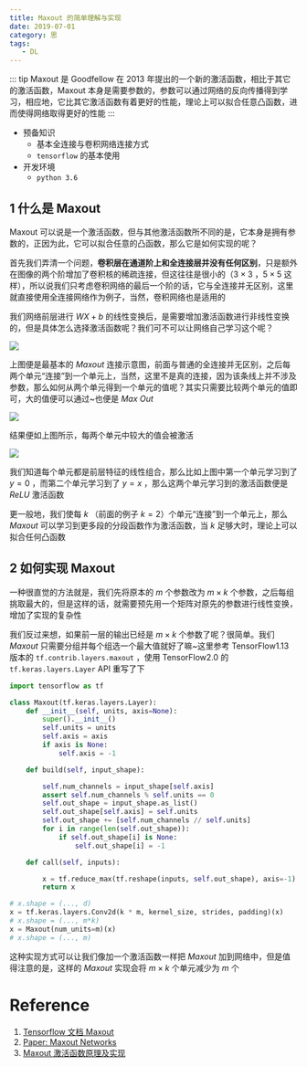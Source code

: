 ```yaml
---
title: Maxout 的简单理解与实现
date: 2019-07-01
category: 思
tags:
   - DL
---
```


::: tip
Maxout 是 Goodfellow 在 2013 年提出的一个新的激活函数，相比于其它的激活函数，Maxout 本身是需要参数的，参数可以通过网络的反向传播得到学习，相应地，它比其它激活函数有着更好的性能，理论上可以拟合任意凸函数，进而使得网络取得更好的性能
:::

<!-- more -->

-  预备知识
   -  基本全连接与卷积网络连接方式
   -  `tensorflow` 的基本使用
-  开发环境
   -  `python 3.6`

## 1 什么是 Maxout

Maxout 可以说是一个激活函数，但与其他激活函数所不同的是，它本身是拥有参数的，正因为此，它可以拟合任意的凸函数，那么它是如何实现的呢？

首先我们弄清一个问题，**卷积层在通道阶上和全连接层并没有任何区别**，只是额外在图像的两个阶增加了卷积核的稀疏连接，但这往往是很小的（$3 \times 3$ ，$5 \times 5$ 这样），所以说我们只考虑卷积网络的最后一个阶的话，它与全连接并无区别，这里就直接使用全连接网络作为例子，当然，卷积网络也是适用的

我们网络前层进行 $WX + b$ 的线性变换后，是需要增加激活函数进行非线性变换的，但是具体怎么选择激活函数呢？我们可不可以让网络自己学习这个呢？

![](../img/Maxout01.png)

上图便是最基本的 $Maxout$ 连接示意图，前面与普通的全连接并无区别，之后每两个单元“连接”到一个单元上，当然，这里不是真的连接，因为该条线上并不涉及参数，那么如何从两个单元得到一个单元的值呢？其实只需要比较两个单元的值即可，大的值便可以通过~也便是 $Max\ Out$

![](../img/Maxout02.png)

结果便如上图所示，每两个单元中较大的值会被激活

![](../img/Maxout03.png)

我们知道每个单元都是前层特征的线性组合，那么比如上图中第一个单元学习到了 $y = 0$ ，而第二个单元学习到了 $y = x$ ，那么这两个单元学习到的激活函数便是 $ReLU$ 激活函数

更一般地，我们使每 $k$ （前面的例子 $k = 2$）个单元“连接”到一个单元上，那么 $Maxout$ 可以学习到更多段的分段函数作为激活函数，当 $k$ 足够大时，理论上可以拟合任何凸函数

## 2 如何实现 Maxout

一种很直觉的方法就是，我们先将原本的 $m$ 个参数改为 $m \times k$ 个参数，之后每组挑取最大的，但是这样的话，就需要预先用一个矩阵对原先的参数进行线性变换，增加了实现的复杂性

我们反过来想，如果前一层的输出已经是 $m \times k$ 个参数了呢？很简单。我们 $Maxout$ 只需要分组并每个组选一个最大值就好了嘛~这里参考 TensorFlow1.13 版本的 `tf.contrib.layers.maxout` ，使用 TensorFlow2.0 的 `tf.keras.layers.Layer` API 重写了下

```python
import tensorflow as tf

class Maxout(tf.keras.layers.Layer):
    def __init__(self, units, axis=None):
        super().__init__()
        self.units = units
        self.axis = axis
        if axis is None:
            self.axis = -1

    def build(self, input_shape):

        self.num_channels = input_shape[self.axis]
        assert self.num_channels % self.units == 0
        self.out_shape = input_shape.as_list()
        self.out_shape[self.axis] = self.units
        self.out_shape += [self.num_channels // self.units]
        for i in range(len(self.out_shape)):
            if self.out_shape[i] is None:
                self.out_shape[i] = -1

    def call(self, inputs):

        x = tf.reduce_max(tf.reshape(inputs, self.out_shape), axis=-1)
        return x

# x.shape = (..., d)
x = tf.keras.layers.Conv2d(k * m, kernel_size, strides, padding)(x)
# x.shape = (..., m*k)
x = Maxout(num_units=m)(x)
# x.shape = (..., m)
```

这种实现方式可以让我们像加一个激活函数一样把 $Maxout$ 加到网络中，但是值得注意的是，这样的 $Maxout$ 实现会将 $m \times k$ 个单元减少为 $m$ 个

# Reference

1. [Tensorflow 文档 Maxout](https://tensorflow.google.cn/api_docs/python/tf/contrib/layers/maxout?hl=en)
2. [Paper: Maxout Networks](https://arxiv.org/abs/1302.4389)
3. [Maxout 激活函数原理及实现](https://www.jianshu.com/p/710fd5d6d640)
